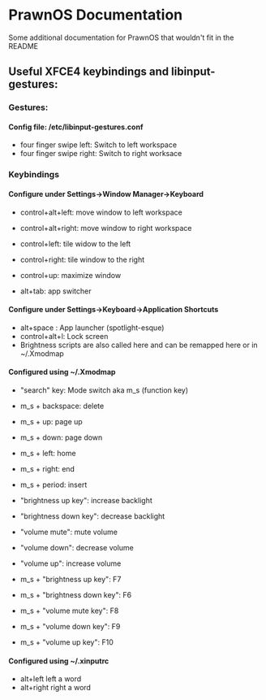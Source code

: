 # PrawnOS Documentation

Some additional documentation for PrawnOS that wouldn't fit in the README

## Useful XFCE4 keybindings and libinput-gestures:
### Gestures:
#### Config file: /etc/libinput-gestures.conf
* four finger swipe left:    Switch to left workspace
* four finger swipe right:   Switch to right worksace

### Keybindings

#### Configure under Settings->Window Manager->Keyboard
* control+alt+left:           move window to left workspace
* control+alt+right:          move window to right workspace

* control+left:               tile widow to the left
* control+right:              tile window to the right
* control+up:                 maximize window

* alt+tab:                    app switcher

#### Configure under Settings->Keyboard->Application Shortcuts
* alt+space :                 App launcher (spotlight-esque)
* control+alt+l:              Lock screen
* Brightness scripts are also called here and can be remapped here or in ~/.Xmodmap

#### Configured using ~/.Xmodmap
* "search" key:                Mode switch aka m_s (function key)

* m_s + backspace:             delete
* m_s + up:                    page up
* m_s + down:                  page down
* m_s + left:                  home
* m_s + right:                 end
* m_s + period:                insert

* "brightness up key":         increase backlight
* "brightness down key":       decrease backlight
* "volume mute":               mute volume
* "volume down":               decrease volume
* "volume up":                 increase volume

* m_s + "brightness up key":   F7
* m_s + "brightness down key": F6
* m_s + "volume mute key":     F8
* m_s + "volume down key":     F9
* m_s + "volume up key":       F10

#### Configured using ~/.xinputrc
* alt+left                     left a word
* alt+right                    right a word
